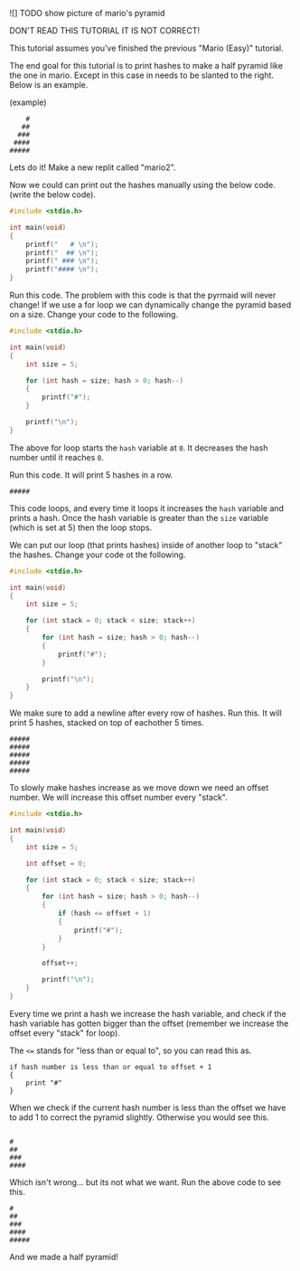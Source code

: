 ![] TODO show picture of mario's pyramid

DON'T READ THIS TUTORIAL IT IS NOT CORRECT!

This tutorial assumes you've finished the previous "Mario (Easy)" tutorial.

The end goal for this tutorial is to print hashes to make a half pyramid like the one in mario. Except in this case in needs to be slanted to the right. Below is an example.

(example)
```
    #
   ##
  ###
 ####
#####
```

Lets do it! Make a new replit called "mario2".



Now we could can print out the hashes manually using the below code. (write the below code).

```c
#include <stdio.h>

int main(void) 
{
	printf("   # \n");
	printf("  ## \n");
	printf(" ### \n");
	printf("#### \n");
}
```

Run this code. The problem with this code is that the pyrmaid will never change! If we use a for loop we can dynamically change the pyramid based on a size. Change your code to the following.

```c
#include <stdio.h>

int main(void) 
{
	int size = 5;

	for (int hash = size; hash > 0; hash--) 
	{
		printf("#");
	}

	printf("\n");
}
```

The above for loop starts the `hash` variable at `0`. It decreases the hash number until it reaches `0`.

Run this code. It will print 5 hashes in a row.

```
#####
```

This code loops, and every time it loops it increases the `hash` variable and prints a hash. Once the hash variable is greater than the `size` variable (which is set at 5) then the loop stops.

We can put our loop (that prints hashes) inside of another loop to "stack" the hashes. Change your code ot the following.

```c
#include <stdio.h>

int main(void) 
{
	int size = 5;

	for (int stack = 0; stack < size; stack++)
	{
		for (int hash = size; hash > 0; hash--) 
		{
			printf("#");
		}

		printf("\n");
	}
}
```

We make sure to add a newline after every row of hashes. Run this. It will print 5 hashes, stacked on top of eachother 5 times.

```
#####
#####
#####
#####
#####
```

To slowly make hashes increase as we move down we need an offset number. We will increase this offset number every "stack".

```c
#include <stdio.h>

int main(void) 
{
	int size = 5;

	int offset = 0;

	for (int stack = 0; stack < size; stack++)
	{
		for (int hash = size; hash > 0; hash--) 
		{
			if (hash <= offset + 1)
			{
				printf("#");
			}
		}

		offset++;

		printf("\n");
	}
}
```

Every time we print a hash we increase the hash variable, and check if the hash variable has gotten bigger than the offset (remember we increase the offset every "stack" for loop). 

The `<=` stands for "less than or equal to", so you can read this as.

```
if hash number is less than or equal to offset + 1
{
	print "#"
}
```

When we check if the current hash number is less than the offset we have to add 1 to correct the pyramid slightly. Otherwise you would see this.

```

#
##
###
####
```

Which isn't wrong... but its not what we want. Run the above code to see this.

```
#
##
###
####
#####
```

And we made a half pyramid!